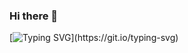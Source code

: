 ### Hi there 👋
[![Typing SVG](https://readme-typing-svg.demolab.com?font=Fira+Code&pause=1000&width=435&lines=I+don't+know+what+I'm+doing!)](https://git.io/typing-svg)

<!--
**burakaliu/burakaliu** is a ✨ _special_ ✨ repository because its `README.md` (this file) appears on your GitHub profile.

Here are some ideas to get you started:

- 🔭 I’m currently working on ...
- 🌱 I’m currently learning ...
- 👯 I’m looking to collaborate on ...
- 🤔 I’m looking for help with ...
- 💬 Ask me about ...
- 📫 How to reach me: ...
- 😄 Pronouns: ...
- ⚡ Fun fact: ...
-->
